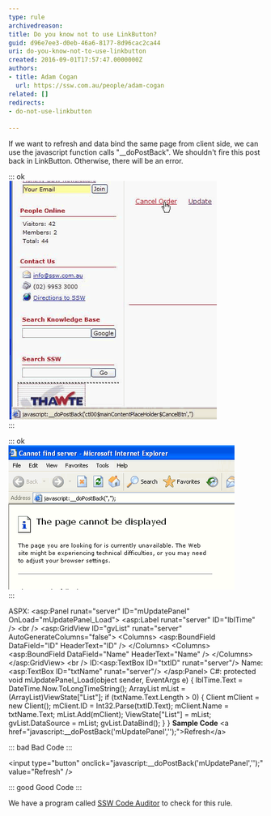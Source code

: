 ```yaml
---
type: rule
archivedreason: 
title: Do you know not to use LinkButton?
guid: d96e7ee3-d0eb-46a6-8177-8d96cac2ca44
uri: do-you-know-not-to-use-linkbutton
created: 2016-09-01T17:57:47.0000000Z
authors:
- title: Adam Cogan
  url: https://ssw.com.au/people/adam-cogan
related: []
redirects:
- do-not-use-linkbutton

---
```


If we want to refresh and data bind the same page from client side, we can use the javascript function calls "\_\_doPostBack". We shouldn't fire this post back in LinkButton. Otherwise, there will be an error.

<!--endintro-->

::: ok  
![Figure: Right click the link with \_\_doPostBack event](RightClickLink.gif)  
:::  

::: ok  
![Figure: New window with incorrect URL](PostBack.gif)  
:::  

ASPX:
&lt;asp:Panel runat="server" ID="mUpdatePanel" OnLoad="mUpdatePanel\_Load"&gt;
 &lt;asp:Label runat="server" ID="lblTime" /&gt;
 &lt;br /&gt;
 &lt;asp:GridView ID="gvList" runat="server" AutoGenerateColumns="false"&gt;
 &lt;Columns&gt;
 &lt;asp:BoundField DataField="ID" HeaderText="ID" /&gt;
 &lt;/Columns&gt;
 &lt;Columns&gt;
 &lt;asp:BoundField DataField="Name" HeaderText="Name" /&gt;
 &lt;/Columns&gt;
 &lt;/asp:GridView&gt;
 &lt;br /&gt;
 ID:&lt;asp:TextBox ID="txtID" runat="server"/&gt;
 Name:&lt;asp:TextBox ID="txtName" runat="server"/&gt;
&lt;/asp:Panel&gt;
C#:
protected void mUpdatePanel\_Load(object sender, EventArgs e)
{
 lblTime.Text = DateTime.Now.ToLongTimeString();
 ArrayList mList = (ArrayList)ViewState["List"];
 if (txtName.Text.Length &gt; 0)
 {
 Client mClient = new Client();
 mClient.ID = Int32.Parse(txtID.Text);
 mClient.Name = txtName.Text;
 mList.Add(mClient);
 ViewState["List"] = mList;
 gvList.DataSource = mList;
 gvList.DataBind();
 }
}
 **Sample Code** 
&lt;a href="javascript:\_\_doPostBack('mUpdatePanel','');"&gt;Refresh&lt;/a&gt;


::: bad
Bad Code
:::


&lt;input type="button" onclick="javascript:\_\_doPostBack('mUpdatePanel','');" value="Refresh" /&gt;


::: good
Good Code
:::


We have a program called [SSW Code Auditor](https://www.ssw.com.au/ssw/CodeAuditor/) to check for this rule.
